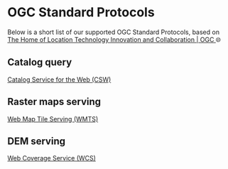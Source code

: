 # OGC Standard Protocols
Below is a short list of our supported OGC Standard Protocols, based on [The Home of Location Technology Innovation and Collaboration | OGC ](https://www.ogc.org/) :globe_with_meridians:

## Catalog query <!-- {docsify-ignore} -->
[Catalog Service for the Web (CSW)](/ogc-protocols/ogc-csw.md)

## Raster maps serving <!-- {docsify-ignore} -->
 <!-- - Web Map Service (WMS) -->
[Web Map Tile Serving (WMTS)](/ogc-protocols/ogc-wmts.md)

## DEM serving <!-- {docsify-ignore} -->
[Web Coverage Service (WCS)](/ogc-protocols/ogc-wcs.md)